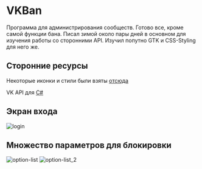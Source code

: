 # VKBan
Программа для администрирования сообществ. Готово все, кроме самой функции бана. Писал зимой около пары дней в основном для изучения работы со сторонними API. Изучил попутно GTK и CSS-Styling для него же. 
## Сторонние ресурсы
Некоторые иконки и стили были взяты [отсюда](https://github.com/horst3180/arc-theme)

VK API для [C#](https://github.com/vknet/vk)
## Экран входа
![login](http://i.imgur.com/cnGuVIk.png)
## Множество параметров для блокировки
![option-list](https://i.imgur.com/NPIm7kW.png)
![option-list_2](https://i.imgur.com/ZBVzLIh.png)